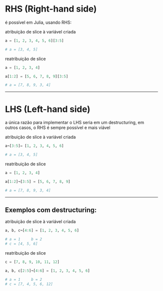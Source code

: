 # RHS (Right-hand side)

é possível em Julia, usando RHS:

atribuição de slice à variável criada

```julia
a = [1, 2, 3, 4, 5, 6][3:5]

# a = [3, 4, 5]
```

reatribuição de slice

```julia
a = [1, 2, 3, 4]

a[1:2] = [5, 6, 7, 8, 9][3:5]

# a = [7, 8, 9, 3, 4]
```

___

# LHS (Left-hand side)

a única razão para implementar o LHS seria em um destructuring, em outros casos, o RHS é sempre possível e mais viável

atribuição de slice à variável criada

```julia
a¬[3:5]= [1, 2, 3, 4, 5, 6]

# a = [3, 4, 5]
```

reatribuição de slice

```julia
a = [1, 2, 3, 4]

a[1:2]¬[3:5] = [5, 6, 7, 8, 9]

# a = [7, 8, 9, 3, 4]
```

___

## Exemplos com destructuring:

atribuição de slice à variável criada

```julia
a, b, c¬[4:6] = [1, 2, 3, 4, 5, 6]

# a = 1     b = 2
# c = [4, 5, 6]
```

reatribuição de slice

```julia
c = [7, 8, 9, 10, 11, 12]

a, b, c[2:5]¬[4:6] = [1, 2, 3, 4, 5, 6]

# a = 1     b = 2
# c = [7, 4, 5, 6, 12]
```
